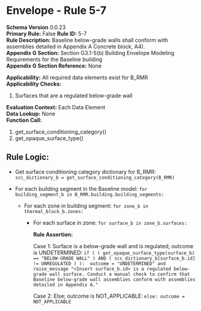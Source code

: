 # Envelope - Rule 5-7
**Schema Version** 0.0.23  
**Primary Rule:** False 
**Rule ID:** 5-7  
**Rule Description:** Baseline below-grade walls shall conform with assemblies detailed in Appendix A Concrete block, A4).  
**Appendix G Section:** Section G3.1-5(b) Building Envelope Modeling Requirements for the Baseline building  
**Appendix G Section Reference:** None  

**Applicability:** All required data elements exist for B_RMR  
**Applicability Checks:**  
  1. Surfaces that are a regulated below-grade wall 

**Evaluation Context:** Each Data Element  
**Data Lookup:** None  
**Function Call:**

  1. get_surface_conditioning_category()  
  2. get_opaque_surface_type()  

## Rule Logic:  

- Get surface conditioning category dictionary for B_RMR: ```scc_dictionary_b = get_surface_conditioning_category(B_RMR)```  

- For each building segment in the Baseline model: ```for building_segment_b in B_RMR.building.building_segments:```

  - For each zone in building segment: ```for zone_b in thermal_block_b.zones:```  

    - For each surface in zone: ```for surface_b in zone_b.surfaces:```

        **Rule Assertion:**  

        Case 1: Surface is a below-grade wall and is regulated; outcome is UNDETERMINED: ```if ( ( get_opaque_surface_type(surface_b) == "BELOW-GRADE WALL" ) AND ( scc_dictionary_b[surface_b.id] != UNREGULATED ) ): 
        outcome = "UNDETERMINED" and raise_message "<Insert surface_b.id> is a regulated below-grade wall surface. Conduct a manual check to confirm that Baseline below-grade wall assemblies conform with assemblies detailed in Appendix A."```  

        Case 2: Else; outcome is NOT_APPLICABLE: ```else: outcome = NOT_APPLICABLE```  
